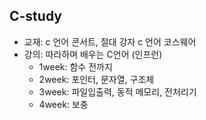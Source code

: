 ## C-study
* 교재: c 언어 콘서트, 절대 강자 c 언어 코스웨어  
* 강의: 따라하며 배우는 C언어 (인프런)
  * 1week: 함수 전까지
  * 2week: 포인터, 문자열, 구조체
  * 3week: 파일입출력, 동적 메모리, 전처리기 
  * 4week: 보충

